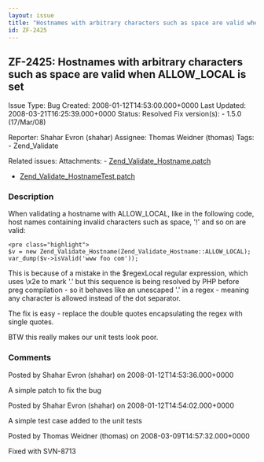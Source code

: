 ```yaml
---
layout: issue
title: "Hostnames with arbitrary characters such as space are valid when ALLOW_LOCAL is set"
id: ZF-2425
---
```


ZF-2425: Hostnames with arbitrary characters such as space are valid when ALLOW\_LOCAL is set
---------------------------------------------------------------------------------------------

 Issue Type: Bug Created: 2008-01-12T14:53:00.000+0000 Last Updated: 2008-03-21T16:25:39.000+0000 Status: Resolved Fix version(s): - 1.5.0 (17/Mar/08)
 
 Reporter:  Shahar Evron (shahar)  Assignee:  Thomas Weidner (thomas)  Tags: - Zend\_Validate
 
 Related issues: 
 Attachments: - [Zend\_Validate\_Hostname.patch](/issues/secure/attachment/11081/Zend_Validate_Hostname.patch)
- [Zend\_Validate\_HostnameTest.patch](/issues/secure/attachment/11082/Zend_Validate_HostnameTest.patch)
 
### Description

When validating a hostname with ALLOW\_LOCAL, like in the following code, host names containing invalid characters such as space, '!' and so on are valid:

 
    <pre class="highlight">
    $v = new Zend_Validate_Hostname(Zend_Validate_Hostname::ALLOW_LOCAL);
    var_dump($v->isValid('www foo com'));


This is because of a mistake in the $regexLocal regular expression, which uses \\x2e to mark '.' but this sequence is being resolved by PHP before preg compilation - so it behaves like an unescaped '.' in a regex - meaning any character is allowed instead of the dot separator.

The fix is easy - replace the double quotes encapsulating the regex with single quotes.

BTW this really makes our unit tests look poor.

 

 

### Comments

Posted by Shahar Evron (shahar) on 2008-01-12T14:53:36.000+0000

A simple patch to fix the bug

 

 

Posted by Shahar Evron (shahar) on 2008-01-12T14:54:02.000+0000

A simple test case added to the unit tests

 

 

Posted by Thomas Weidner (thomas) on 2008-03-09T14:57:32.000+0000

Fixed with SVN-8713

 

 